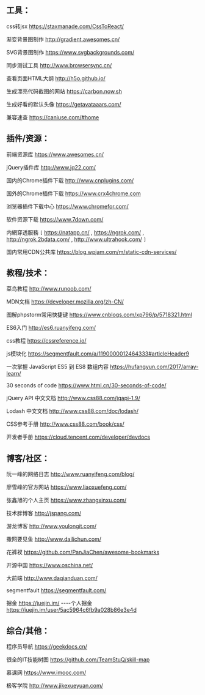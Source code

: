 ## 工具：

css转jsx https://staxmanade.com/CssToReact/

渐变背景图制作 http://gradient.awesomes.cn/

SVG背景图制作 https://www.svgbackgrounds.com/

同步测试工具 http://www.browsersync.cn/

查看页面HTML大纲 http://h5o.github.io/

生成漂亮代码截图的网站 https://carbon.now.sh

生成好看的默认头像 https://getavataaars.com/

兼容速查 https://caniuse.com/#home

## 插件/资源：

前端资源库 https://www.awesomes.cn/

jQuery插件库 http://www.jq22.com/ 

国内的Chrome插件下载 http://www.cnplugins.com/

国外的Chrome插件下载 https://www.crx4chrome.com

浏览器插件下载中心 https://www.chromefor.com/

软件资源下载 https://www.7down.com/

内網穿透服務 `[` https://natapp.cn/ , https://ngrok.com/ , http://ngrok.2bdata.com/ , http://www.ultrahook.com/ `]`

国内常用CDN公共库 https://blog.wpjam.com/m/static-cdn-services/

## 教程/技术：

菜鸟教程 http://www.runoob.com/

MDN文档 https://developer.mozilla.org/zh-CN/

图解phpstorm常用快捷键 https://www.cnblogs.com/xp796/p/5718321.html

ES6入门 http://es6.ruanyifeng.com/

css教程 https://cssreference.io/

js模块化 https://segmentfault.com/a/1190000012464333#articleHeader9

一次掌握 JavaScript ES5 到 ES8 数组内容 https://hufangyun.com/2017/array-learn/

30 seconds of code https://www.html.cn/30-seconds-of-code/

jQuery API 中文文档 http://www.css88.com/jqapi-1.9/

Lodash 中文文档  http://www.css88.com/doc/lodash/

CSS参考手册 http://www.css88.com/book/css/

开发者手册 https://cloud.tencent.com/developer/devdocs

## 博客/社区：

阮一峰的网络日志 http://www.ruanyifeng.com/blog/

廖雪峰的官方网站 https://www.liaoxuefeng.com/

张鑫旭的个人主页 https://www.zhangxinxu.com/

技术胖博客 http://jspang.com/

游龙博客 http://www.youlongit.com/

撒网要见鱼 http://www.dailichun.com/

花裤衩 https://github.com/PanJiaChen/awesome-bookmarks

开源中国 https://www.oschina.net/

大前端 http://www.daqianduan.com/

segmentfault https://segmentfault.com/

掘金 https://juejin.im/ ----个人掘金 https://juejin.im/user/5ac5964c6fb9a028b86e3e4d

## 综合/其他：

程序员导航 https://geekdocs.cn/

很全的IT技能树图 https://github.com/TeamStuQ/skill-map

慕课网 https://www.imooc.com/

极客学院 http://www.jikexueyuan.com/

